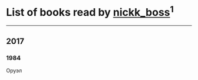 # List of books read by [nickk_boss](https://plus.google.com/101170524510991494429)<sup>1</sup>
---

## 2017

### 1984
Оруэл



